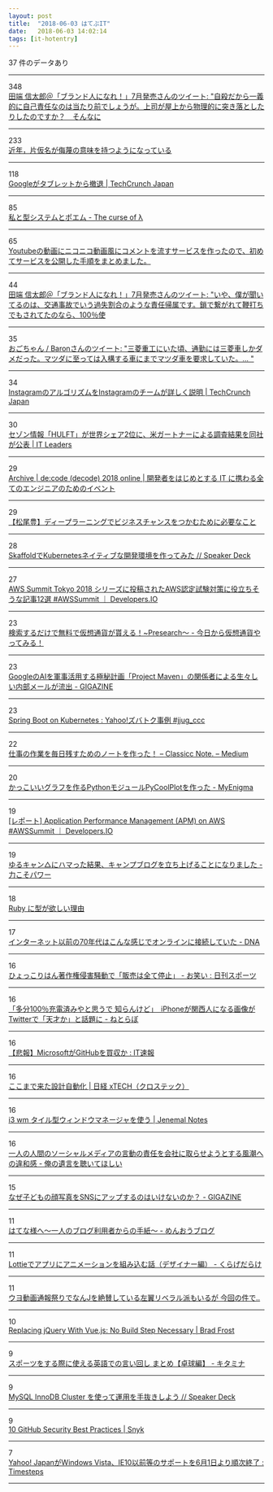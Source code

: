 ```yaml
---
layout: post
title:  "2018-06-03 はてぶIT"
date:   2018-06-03 14:02:14
tags: [it-hotentry]
---
```

37 件のデータあり

<hr><div class="row">
<div class="col-1"><span class="badge badge-pill badge-success h2">348</span></div>
<div class="col-11"><a href='http://twitter.com/tabbata/status/1002900777000566784' target='_blank'>田端 信太郎＠「ブランド人になれ！」7月発売さんのツイート: "自殺だから一義的に自己責任なのは当たり前でしょうが。上司が屋上から物理的に突き落としたりしたのですか？　そんなに</a></div>
</div>
<hr>
<div class="row">
<div class="col-1"><span class="badge badge-pill badge-success h2">233</span></div>
<div class="col-11"><a href='https://anond.hatelabo.jp/20180603010115' target='_blank'>近年，片仮名が侮蔑の意味を持つようになっている</a></div>
</div>
<hr>
<div class="row">
<div class="col-1"><span class="badge badge-pill badge-success h2">118</span></div>
<div class="col-11"><a href='http://jp.techcrunch.com/2018/06/02/2018-06-01-google-quits-selling-tablets/' target='_blank'>Googleがタブレットから撤退 | TechCrunch Japan</a></div>
</div>
<hr>
<div class="row">
<div class="col-1"><span class="badge badge-pill badge-success h2">85</span></div>
<div class="col-11"><a href='https://myuon.github.io/posts/type-system-poem/' target='_blank'>私と型システムとポエム - The curse of λ</a></div>
</div>
<hr>
<div class="row">
<div class="col-1"><span class="badge badge-pill badge-success h2">65</span></div>
<div class="col-11"><a href='https://qiita.com/jellyfish21/items/008f65cfdc9a0239c218' target='_blank'>Youtubeの動画にニコニコ動画風にコメントを流すサービスを作ったので、初めてサービスを公開した手順をまとめました。</a></div>
</div>
<hr>
<div class="row">
<div class="col-1"><span class="badge badge-pill badge-success h2">44</span></div>
<div class="col-11"><a href='http://twitter.com/tabbata/status/1002895214321651712' target='_blank'>田端 信太郎＠「ブランド人になれ！」7月発売さんのツイート: "いや、僕が聞いてるのは、交通事故でいう過失割合のような責任帰属です。鎖で繋がれて鞭打ちでもされてたのなら、100％使</a></div>
</div>
<hr>
<div class="row">
<div class="col-1"><span class="badge badge-pill badge-success h2">35</span></div>
<div class="col-11"><a href='http://twitter.com/ogochan/status/1003077434273480704' target='_blank'>おごちゃん / Baronさんのツイート: "三菱重工にいた頃、通勤には三菱車しかダメだった。マツダに至っては入構する車にまでマツダ車を要求していた。… "</a></div>
</div>
<hr>
<div class="row">
<div class="col-1"><span class="badge badge-pill badge-success h2">34</span></div>
<div class="col-11"><a href='https://jp.techcrunch.com/2018/06/02/2018-06-01-how-instagram-feed-works/' target='_blank'>InstagramのアルゴリズムをInstagramのチームが詳しく説明 | TechCrunch Japan</a></div>
</div>
<hr>
<div class="row">
<div class="col-1"><span class="badge badge-pill badge-success h2">30</span></div>
<div class="col-11"><a href='https://it.impressbm.co.jp/articles/-/14513' target='_blank'>セゾン情報「HULFT」が世界シェア2位に、米ガートナーによる調査結果を同社が公表 | IT Leaders</a></div>
</div>
<hr>
<div class="row">
<div class="col-1"><span class="badge badge-pill badge-success h2">29</span></div>
<div class="col-11"><a href='https://www.microsoft.com/ja-jp/events/decode/2018/online/archive.aspx' target='_blank'>Archive | de:code (decode) 2018 online | 開発者をはじめとする IT に携わる全てのエンジニアのためのイベント</a></div>
</div>
<hr>
<div class="row">
<div class="col-1"><span class="badge badge-pill badge-success h2">29</span></div>
<div class="col-11"><a href='https://newswitch.jp/p/13147' target='_blank'>【松尾豊】ディープラーニングでビジネスチャンスをつかむために必要なこと</a></div>
</div>
<hr>
<div class="row">
<div class="col-1"><span class="badge badge-pill badge-success h2">28</span></div>
<div class="col-11"><a href='https://speakerdeck.com/hhiroshell/skaffolddekubernetesneiteibunakai-fa-huan-jing-wozuo-tutemita' target='_blank'>SkaffoldでKubernetesネイティブな開発環境を作ってみた // Speaker Deck</a></div>
</div>
<hr>
<div class="row">
<div class="col-1"><span class="badge badge-pill badge-success h2">27</span></div>
<div class="col-11"><a href='https://dev.classmethod.jp/cloud/aws/certified_pickup12/' target='_blank'>AWS Summit Tokyo 2018 シリーズに投稿されたAWS認定試験対策に役立ちそうな記事12選 #AWSSummit ｜ Developers.IO</a></div>
</div>
<hr>
<div class="row">
<div class="col-1"><span class="badge badge-pill badge-success h2">23</span></div>
<div class="col-11"><a href='http://www.cryptocurrency-blog.info/entry/presearch' target='_blank'>検索するだけで無料で仮想通貨が貰える！~Presearch～ - 今日から仮想通貨やってみる！</a></div>
</div>
<hr>
<div class="row">
<div class="col-1"><span class="badge badge-pill badge-success h2">23</span></div>
<div class="col-11"><a href='https://gigazine.net/news/20180602-google-project-maven-mail-leaked/' target='_blank'>GoogleのAIを軍事活用する極秘計画「Project Maven」の関係者による生々しい内部メールが流出 - GIGAZINE</a></div>
</div>
<hr>
<div class="row">
<div class="col-1"><span class="badge badge-pill badge-success h2">23</span></div>
<div class="col-11"><a href='https://www.slideshare.net/techblogyahoo/spring-boot-on-kubernetes-yahoo-jjugccc' target='_blank'>Spring Boot on Kubernetes : Yahoo!ズバトク事例 #jjug_ccc</a></div>
</div>
<hr>
<div class="row">
<div class="col-1"><span class="badge badge-pill badge-success h2">22</span></div>
<div class="col-11"><a href='https://medium.com/classicc-%E3%83%AD%E3%82%B0/aea677c79a64' target='_blank'>仕事の作業を毎日残すためのノートを作った！ – Classicc Note. – Medium</a></div>
</div>
<hr>
<div class="row">
<div class="col-1"><span class="badge badge-pill badge-success h2">20</span></div>
<div class="col-11"><a href='https://myenigma.hatenablog.com/entry/2018/06/03/091557' target='_blank'>かっこいいグラフを作るPythonモジュールPyCoolPlotを作った - MyEnigma</a></div>
</div>
<hr>
<div class="row">
<div class="col-1"><span class="badge badge-pill badge-success h2">19</span></div>
<div class="col-11"><a href='https://dev.classmethod.jp/cloud/aws/aws-summit-tokyo-2018-apm/' target='_blank'>[レポート] Application Performance Management (APM) on AWS #AWSSummit ｜ Developers.IO</a></div>
</div>
<hr>
<div class="row">
<div class="col-1"><span class="badge badge-pill badge-success h2">19</span></div>
<div class="col-11"><a href='https://hrktksm.hatenablog.com/entry/2018/06/02/171500' target='_blank'>ゆるキャン△にハマった結果、キャンプブログを立ち上げることになりました - 力こそパワー</a></div>
</div>
<hr>
<div class="row">
<div class="col-1"><span class="badge badge-pill badge-success h2">18</span></div>
<div class="col-11"><a href='https://qiita.com/euxn23/items/8a90480135f017271308' target='_blank'>Ruby に型が欲しい理由</a></div>
</div>
<hr>
<div class="row">
<div class="col-1"><span class="badge badge-pill badge-success h2">17</span></div>
<div class="col-11"><a href='http://dailynewsagency.com/2018/06/02/going-online-like-its-1979-8ey/' target='_blank'>インターネット以前の70年代はこんな感じでオンラインに接続していた - DNA</a></div>
</div>
<hr>
<div class="row">
<div class="col-1"><span class="badge badge-pill badge-success h2">16</span></div>
<div class="col-11"><a href='https://www.nikkansports.com/entertainment/news/201806020000357.html' target='_blank'>ひょっこりはん著作権侵害騒動で「販売は全て停止」 - お笑い : 日刊スポーツ</a></div>
</div>
<hr>
<div class="row">
<div class="col-1"><span class="badge badge-pill badge-success h2">16</span></div>
<div class="col-11"><a href='http://nlab.itmedia.co.jp/nl/articles/1806/02/news025.html' target='_blank'>「多分100％充電済みやと思うで 知らんけど」　iPhoneが関西人になる画像がTwitterで「天才か」と話題に - ねとらぼ</a></div>
</div>
<hr>
<div class="row">
<div class="col-1"><span class="badge badge-pill badge-success h2">16</span></div>
<div class="col-11"><a href='http://blog.livedoor.jp/itsoku/archives/53592725.html' target='_blank'>【悲報】MicrosoftがGitHubを買収か : IT速報</a></div>
</div>
<hr>
<div class="row">
<div class="col-1"><span class="badge badge-pill badge-success h2">16</span></div>
<div class="col-11"><a href='http://tech.nikkeibp.co.jp/atcl/nxt/column/18/00300/' target='_blank'>ここまで来た設計自動化 | 日経 xTECH（クロステック）</a></div>
</div>
<hr>
<div class="row">
<div class="col-1"><span class="badge badge-pill badge-success h2">16</span></div>
<div class="col-11"><a href='http://malkalech.com/i3_window_manager' target='_blank'>i3 wm タイル型ウィンドウマネージャを使う | Jenemal Notes</a></div>
</div>
<hr>
<div class="row">
<div class="col-1"><span class="badge badge-pill badge-success h2">16</span></div>
<div class="col-11"><a href='https://oreno-yuigon.hatenablog.com/entry/2018/06/03/113333' target='_blank'>一人の人間のソーシャルメディアの言動の責任を会社に取らせようとする風潮への違和感 - 俺の遺言を聴いてほしい</a></div>
</div>
<hr>
<div class="row">
<div class="col-1"><span class="badge badge-pill badge-success h2">15</span></div>
<div class="col-11"><a href='https://gigazine.net/news/20180603-put-children-social-media/' target='_blank'>なぜ子どもの顔写真をSNSにアップするのはいけないのか？ - GIGAZINE</a></div>
</div>
<hr>
<div class="row">
<div class="col-1"><span class="badge badge-pill badge-success h2">11</span></div>
<div class="col-11"><a href='http://www.zinseitanosiku.com/entry/2018/06/02/190000' target='_blank'>はてな様へ～一人のブログ利用者からの手紙～ - めんおうブログ</a></div>
</div>
<hr>
<div class="row">
<div class="col-1"><span class="badge badge-pill badge-success h2">11</span></div>
<div class="col-11"><a href='http://kudakurage.hatenadiary.com/entry/2018/06/02/180828' target='_blank'>Lottieでアプリにアニメーションを組み込む話（デザイナー編） - くらげだらけ</a></div>
</div>
<hr>
<div class="row">
<div class="col-1"><span class="badge badge-pill badge-success h2">11</span></div>
<div class="col-11"><a href='https://anond.hatelabo.jp/20180601150918' target='_blank'>ウヨ動画通報祭りでなんJを絶賛している左翼リベラル派もいるが 今回の件で..</a></div>
</div>
<hr>
<div class="row">
<div class="col-1"><span class="badge badge-pill badge-success h2">10</span></div>
<div class="col-11"><a href='http://bradfrost.com/blog/link/replacing-jquery-with-vue-js-no-build-step-necessary/' target='_blank'>Replacing jQuery With Vue.js: No Build Step Necessary | Brad Frost</a></div>
</div>
<hr>
<div class="row">
<div class="col-1"><span class="badge badge-pill badge-success h2">9</span></div>
<div class="col-11"><a href='http://www.nisiesho.work/entry/2018/06/02/190938' target='_blank'>スポーツをする際に使える英語での言い回し まとめ【卓球編】 - キタミナ</a></div>
</div>
<hr>
<div class="row">
<div class="col-1"><span class="badge badge-pill badge-success h2">9</span></div>
<div class="col-11"><a href='https://speakerdeck.com/masayuki14/mysql-innodb-cluster-woshi-tuteyun-yong-woshou-ba-kisiyou' target='_blank'>MySQL InnoDB Cluster を使って運用を手抜きしよう // Speaker Deck</a></div>
</div>
<hr>
<div class="row">
<div class="col-1"><span class="badge badge-pill badge-success h2">9</span></div>
<div class="col-11"><a href='https://snyk.io/blog/ten-git-hub-security-best-practices/' target='_blank'>10 GitHub Security Best Practices | Snyk</a></div>
</div>
<hr>
<div class="row">
<div class="col-1"><span class="badge badge-pill badge-success h2">7</span></div>
<div class="col-11"><a href='http://timesteps.net/archives/5534209.html' target='_blank'>Yahoo! JapanがWindows Vista、IE10以前等のサポートを6月1日より順次終了 : Timesteps</a></div>
</div>
<hr>
